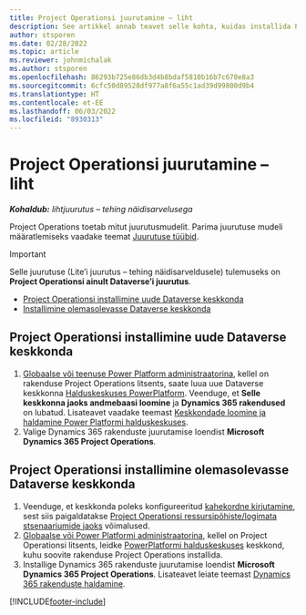 ```yaml
---
title: Project Operationsi juurutamine – liht
description: See artikkel annab teavet selle kohta, kuidas installida Project Operations Lite’i juurutust – tehing näidisarveldusele.
author: stsporen
ms.date: 02/28/2022
ms.topic: article
ms.reviewer: johnmichalak
ms.author: stsporen
ms.openlocfilehash: 86293b725e86db3d4b8bdaf5810b16b7c670e8a3
ms.sourcegitcommit: 6cfc50d89528df977a8f6a55c1ad39d99800d9b4
ms.translationtype: HT
ms.contentlocale: et-EE
ms.lasthandoff: 06/03/2022
ms.locfileid: "8930313"
---
```

# <a name="deploy-project-operations---lite"></a>Project Operationsi juurutamine – liht

_**Kohaldub:** lihtjuurutus – tehing näidisarvelusega_



Project Operations toetab mitut juurutusmudelit. Parima juurutuse mudeli määratlemiseks vaadake teemat [Juurutuse tüübid](determine-deployment-type.md).


> [!IMPORTANT]
> Selle juurutuse (Lite’i juurutus – tehing näidisarveldusele) tulemuseks on **Project Operationsi ainult Dataverse’i juurutus**.

- [Project Operationsi installimine uude Dataverse keskkonda](#new)
- [Installimine olemasolevasse Dataverse keskkonda](#existing)



## <a name="install-project-operations-to-a-new-dataverse-environment"></a><a name="new"></a>Project Operationsi installimine uude Dataverse keskkonda

1. [Globaalse või teenuse Power Platform administraatorina](/power-platform/admin/global-service-administrators-can-administer-without-license), kellel on rakenduse Project Operations litsents, saate luua uue Dataverse keskkonna [Halduskeskuses PowerPlatform](https://admin.powerplatform.com). Veenduge, et **Selle keskkonna jaoks andmebaasi loomine** ja **Dynamics 365 rakendused** on lubatud. Lisateavet vaadake teemast [Keskkondade loomine ja haldamine Power Platformi halduskeskuses](/power-platform/admin/create-environment#create-an-environment-in-the-power-platform-admin-center).
2. Valige Dynamics 365 rakenduste juurutamise loendist **Microsoft Dynamics 365 Project Operations**.


## <a name="install-project-operations-to-an-existing-dataverse-environment"></a><a name="existing"></a>Project Operationsi installimine olemasolevasse Dataverse keskkonda
1. Veenduge, et keskkonda poleks konfigureeritud [kahekordne kirjutamine](/dynamics365/fin-ops-core/dev-itpro/data-entities/dual-write/dual-write-overview), sest siis paigaldatakse [Project Operationsi ressursipõhiste/logimata stsenaariumide jaoks](project-operations-integrated-deployment-overview.md) võimalused.
2. [Globaalse või Power Platformi administraatorina](/power-platform/admin/global-service-administrators-can-administer-without-license), kellel on Project Operationsi litsents, leidke [PowerPlatformi halduskeskuses](https://admin.powerplatform.com) keskkond, kuhu soovite rakenduse Project Operations installida.
3. Installige Dynamics 365 rakenduste juurutamise loendist **Microsoft Dynamics 365 Project Operations**. Lisateavet leiate teemast [Dynamics 365 rakenduste haldamine](/power-platform/admin/manage-apps).




[!INCLUDE[footer-include](../includes/footer-banner.md)]
